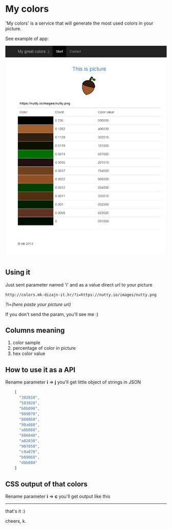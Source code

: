 My colors
=========

'My colors' is a service that will generate the most used colors in your picture. 

See example of app:

![Alt text](https://raw.githubusercontent.com/mkdizajn/my-colors/master/ja.jpeg "My picture")

Using it
----------

Just sent parameter named 'i' and as a value direct url to your picture

    http://colors.mk-dizajn-it.hr/?i=https://nutty.io/images/nutty.png

*?i=(here paste your picture url)*

If you don't send the param, you'll see me :)

Columns meaning
-----------------------

1. color sample
2. percentage of color in picture
3. hex color value

How to use it as a API
------------------------------

Rename parameter **i** => **j** you'll get little object of strings in JSON

```javascript
	[
	  "302010",
	  "503020",
	  "b0b090",
	  "909070",
	  "808060",
	  "90a080",
	  "a0b080",
	  "806040",
	  "a02030",
	  "907050",
	  "c0a070",
	  "b09060",
	  "d0b080"
	]
```

CSS output of that colors
----------------------------------

Rename parameter **i** => **c** you'll get output like this





- - -
that's it :)

cheers, k.
